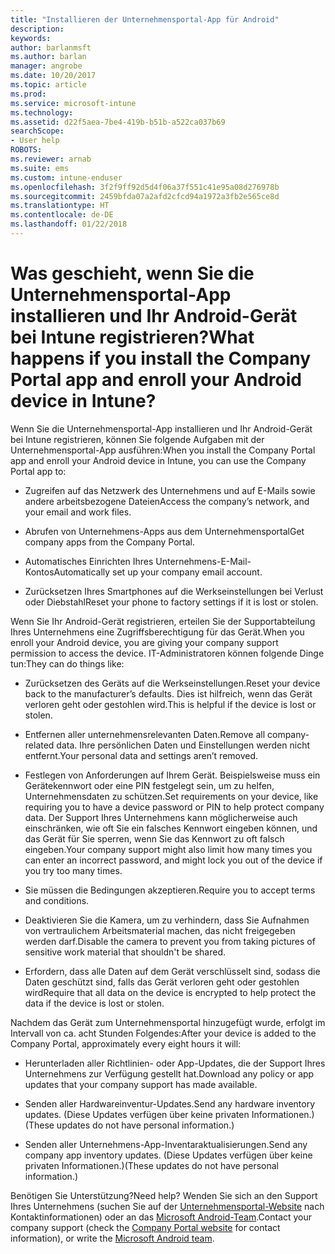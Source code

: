 ```yaml
---
title: "Installieren der Unternehmensportal-App für Android"
description: 
keywords: 
author: barlanmsft
ms.author: barlan
manager: angrobe
ms.date: 10/20/2017
ms.topic: article
ms.prod: 
ms.service: microsoft-intune
ms.technology: 
ms.assetid: d22f5aea-7be4-419b-b51b-a522ca037b69
searchScope:
- User help
ROBOTS: 
ms.reviewer: arnab
ms.suite: ems
ms.custom: intune-enduser
ms.openlocfilehash: 3f2f9ff92d5d4f06a37f551c41e95a08d276978b
ms.sourcegitcommit: 2459bfda07a2afd2cfcd94a1972a3fb2e565ce8d
ms.translationtype: HT
ms.contentlocale: de-DE
ms.lasthandoff: 01/22/2018
---
```

# <a name="what-happens-if-you-install-the-company-portal-app-and-enroll-your-android-device-in-intune"></a><span data-ttu-id="d7614-102">Was geschieht, wenn Sie die Unternehmensportal-App installieren und Ihr Android-Gerät bei Intune registrieren?</span><span class="sxs-lookup"><span data-stu-id="d7614-102">What happens if you install the Company Portal app and enroll your Android device in Intune?</span></span>

<span data-ttu-id="d7614-103">Wenn Sie die Unternehmensportal-App installieren und Ihr Android-Gerät bei Intune registrieren, können Sie folgende Aufgaben mit der Unternehmensportal-App ausführen:</span><span class="sxs-lookup"><span data-stu-id="d7614-103">When you install the Company Portal app and enroll your Android device in Intune, you can use the Company Portal app to:</span></span>

-   <span data-ttu-id="d7614-104">Zugreifen auf das Netzwerk des Unternehmens und auf E-Mails sowie andere arbeitsbezogene Dateien</span><span class="sxs-lookup"><span data-stu-id="d7614-104">Access the company’s network, and your email and work files.</span></span>

-   <span data-ttu-id="d7614-105">Abrufen von Unternehmens-Apps aus dem Unternehmensportal</span><span class="sxs-lookup"><span data-stu-id="d7614-105">Get company apps from the Company Portal.</span></span>

-   <span data-ttu-id="d7614-106">Automatisches Einrichten Ihres Unternehmens-E-Mail-Kontos</span><span class="sxs-lookup"><span data-stu-id="d7614-106">Automatically set up your company email account.</span></span>

-   <span data-ttu-id="d7614-107">Zurücksetzen Ihres Smartphones auf die Werkseinstellungen bei Verlust oder Diebstahl</span><span class="sxs-lookup"><span data-stu-id="d7614-107">Reset your phone to factory settings if it is lost or stolen.</span></span>

<span data-ttu-id="d7614-108">Wenn Sie Ihr Android-Gerät registrieren, erteilen Sie der Supportabteilung Ihres Unternehmens eine Zugriffsberechtigung für das Gerät.</span><span class="sxs-lookup"><span data-stu-id="d7614-108">When you enroll your Android device, you are giving your company support permission to access the device.</span></span> <span data-ttu-id="d7614-109">IT-Administratoren können folgende Dinge tun:</span><span class="sxs-lookup"><span data-stu-id="d7614-109">They can do things like:</span></span>

-   <span data-ttu-id="d7614-110">Zurücksetzen des Geräts auf die Werkseinstellungen.</span><span class="sxs-lookup"><span data-stu-id="d7614-110">Reset your device back to the manufacturer’s defaults.</span></span> <span data-ttu-id="d7614-111">Dies ist hilfreich, wenn das Gerät verloren geht oder gestohlen wird.</span><span class="sxs-lookup"><span data-stu-id="d7614-111">This is helpful if the device is lost or stolen.</span></span>

-   <span data-ttu-id="d7614-112">Entfernen aller unternehmensrelevanten Daten.</span><span class="sxs-lookup"><span data-stu-id="d7614-112">Remove all company-related data.</span></span> <span data-ttu-id="d7614-113">Ihre persönlichen Daten und Einstellungen werden nicht entfernt.</span><span class="sxs-lookup"><span data-stu-id="d7614-113">Your personal data and settings aren’t removed.</span></span>

-   <span data-ttu-id="d7614-114">Festlegen von Anforderungen auf Ihrem Gerät. Beispielsweise muss ein Gerätekennwort oder eine PIN festgelegt sein, um zu helfen, Unternehmensdaten zu schützen.</span><span class="sxs-lookup"><span data-stu-id="d7614-114">Set requirements on your device, like requiring you to have a device password or PIN to help protect company data.</span></span> <span data-ttu-id="d7614-115">Der Support Ihres Unternehmens kann möglicherweise auch einschränken, wie oft Sie ein falsches Kennwort eingeben können, und das Gerät für Sie sperren, wenn Sie das Kennwort zu oft falsch eingeben.</span><span class="sxs-lookup"><span data-stu-id="d7614-115">Your company support might also limit how many times you can enter an incorrect password, and might lock you out of the device if you try too many times.</span></span>

-   <span data-ttu-id="d7614-116">Sie müssen die Bedingungen akzeptieren.</span><span class="sxs-lookup"><span data-stu-id="d7614-116">Require you to accept terms and conditions.</span></span>

-   <span data-ttu-id="d7614-117">Deaktivieren Sie die Kamera, um zu verhindern, dass Sie Aufnahmen von vertraulichem Arbeitsmaterial machen, das nicht freigegeben werden darf.</span><span class="sxs-lookup"><span data-stu-id="d7614-117">Disable the camera to prevent you from taking pictures of sensitive work material that shouldn't be shared.</span></span>

-   <span data-ttu-id="d7614-118">Erfordern, dass alle Daten auf dem Gerät verschlüsselt sind, sodass die Daten geschützt sind, falls das Gerät verloren geht oder gestohlen wird</span><span class="sxs-lookup"><span data-stu-id="d7614-118">Require that all data on the device is encrypted to help protect the data if the device is lost or stolen.</span></span>

<span data-ttu-id="d7614-119">Nachdem das Gerät zum Unternehmensportal hinzugefügt wurde, erfolgt im Intervall von ca. acht Stunden Folgendes:</span><span class="sxs-lookup"><span data-stu-id="d7614-119">After your device is added to the Company Portal, approximately every eight hours it will:</span></span>

-   <span data-ttu-id="d7614-120">Herunterladen aller Richtlinien- oder App-Updates, die der Support Ihres Unternehmens zur Verfügung gestellt hat.</span><span class="sxs-lookup"><span data-stu-id="d7614-120">Download any policy or app updates that your company support has made available.</span></span>

-   <span data-ttu-id="d7614-121">Senden aller Hardwareinventur-Updates.</span><span class="sxs-lookup"><span data-stu-id="d7614-121">Send any hardware inventory updates.</span></span> <span data-ttu-id="d7614-122">(Diese Updates verfügen über keine privaten Informationen.)</span><span class="sxs-lookup"><span data-stu-id="d7614-122">(These updates do not have personal information.)</span></span>

-   <span data-ttu-id="d7614-123">Senden aller Unternehmens-App-Inventaraktualisierungen.</span><span class="sxs-lookup"><span data-stu-id="d7614-123">Send any company app inventory updates.</span></span> <span data-ttu-id="d7614-124">(Diese Updates verfügen über keine privaten Informationen.)</span><span class="sxs-lookup"><span data-stu-id="d7614-124">(These updates do not have personal information.)</span></span>

<span data-ttu-id="d7614-125">Benötigen Sie Unterstützung?</span><span class="sxs-lookup"><span data-stu-id="d7614-125">Need help?</span></span> <span data-ttu-id="d7614-126">Wenden Sie sich an den Support Ihres Unternehmens (suchen Sie auf der [Unternehmensportal-Website](https://portal.manage.microsoft.com#HelpDeskDialog) nach Kontaktinformationen) oder an das <a href="mailto:wintunedroidfbk@microsoft.com?subject=I'm having trouble installing the Company Portal app on my Android device&body=Describe the issue you're experiencing here.">Microsoft Android-Team</a>.</span><span class="sxs-lookup"><span data-stu-id="d7614-126">Contact your company support (check the [Company Portal website](https://portal.manage.microsoft.com#HelpDeskDialog) for contact information), or write the <a href="mailto:wintunedroidfbk@microsoft.com?subject=I'm having trouble installing the Company Portal app on my Android device&body=Describe the issue you're experiencing here.">Microsoft Android team</a>.</span></span>
